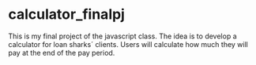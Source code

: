 # calculator_finalpj
This is my final project of the javascript class. The idea is to develop a calculator for loan sharks´ clients. Users will calculate how much they will pay at the end of the pay period.
